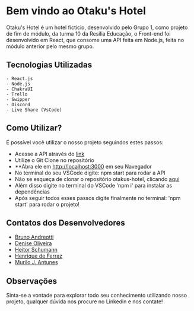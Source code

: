 # Bem vindo ao Otaku's Hotel

Otaku's Hotel é um hotel fictício, desenvolvido pelo Grupo 1, como projeto de fim de módulo, da turma 10 da Resilia Educação, o Front-end foi desenvolvido em React, que consome uma API feita em Node.js, feita no módulo anterior pelo mesmo grupo.

## Tecnologias Utilizadas

    - React.js
    - Node.js
    - ChakraUI
    - Trello
    - Swipper
    - Discord
    - Live Share (VsCode)

## Como Utilizar?

É possível você utilizar o nosso projeto seguindos estes passos:

- Acesse a API através do [link](https://github.com/brunoandreotti/API-mod-5)
- Utilize o Git Clone no repositório
- **Abra ele em [http://localhost:3000](htpp://localhost:3000/) em seu Navegador
- No terminal do seu VSCode digite: npm start para rodar a API
- Não se esqueça de clonar o repositório otakus-hotel, clicando [aqui](https://github.com/denisegoliveira/otakus-hotel)
- Além disso digite no terminal do VSCode 'npm i' para instalar as dependências
- Após seguir todos esses passos digite finalmente no terminal: 'npm start' para rodar o projeto!

## Contatos dos Desenvolvedores

- [Bruno Andreotti](https://github.com/brunoandreotti)
- [Denise Oliveira](https://github.com/denisegoliveira)
- [Heitor Schumann](https://github.com/heitorschumann)
- [Henrique de Ferraz](https://github.com/henriqueferrazo)
- [Murilo J. Antunes](https://github.com/mjantunes2)

## Observações

Sinta-se a vontade para explorar todo seu conhecimento utilizando nosso projeto, qualquer dúvida nos procure no Linkedin e nos contate!
